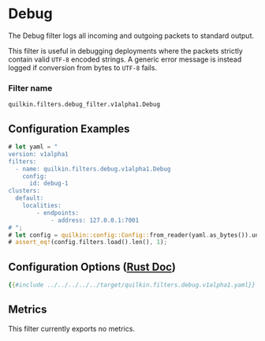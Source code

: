 # Debug

The Debug filter logs all incoming and outgoing packets to standard output.

This filter is useful in debugging deployments where the packets strictly contain valid `UTF-8` encoded strings. A generic error message is instead logged if conversion from bytes to `UTF-8` fails.

### Filter name
```text
quilkin.filters.debug_filter.v1alpha1.Debug
```

## Configuration Examples
```rust
# let yaml = "
version: v1alpha1
filters:
  - name: quilkin.filters.debug.v1alpha1.Debug
    config:
      id: debug-1
clusters:
  default:
    localities:
        - endpoints:
            - address: 127.0.0.1:7001
# ";
# let config = quilkin::config::Config::from_reader(yaml.as_bytes()).unwrap();
# assert_eq!(config.filters.load().len(), 1);
```

## Configuration Options ([Rust Doc](../../../../api/quilkin/filters/debug/struct.Config.html))

```yaml
{{#include ../../../../../target/quilkin.filters.debug.v1alpha1.yaml}}
```


## Metrics

This filter currently exports no metrics.
